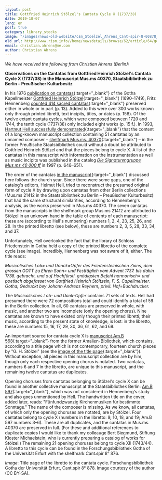 ```yaml
---
layout: post
title: Gottfried Heinrich Stölzel's Cantata Cycle X (1737/38)
date: 2019-10-07
lang: en
post: true
category: library_stocks
image: "/images/news-old-website/csm_Stoelzel_Ahrens_Cant-spir-8-00878_001_2002ad696c.jpg"
old_url: http://www.rism.info//home/newsdetails/browse/62/article/64/gottfried-heinrich-stoelzels-cantata-cycle-x-173738.html
email: christian.ahrens@me.com
author: Christian Ahrens
---
```



_We have received the following from Christian Ahrens (Berlin):_

**Observations on the Cantatas from Gottfried Heinrich Stölzel's Cantata Cycle X (1737/38) in the Manuscript Mus.ms 40370, Staatsbibliothek zu Berlin – Preußischer Kulturbesitz**

In his 1976 [publication on cantatas](https://opac.rism.info/search?id=lit2175&View=rism&Language=en){:target="_blank"} of the Gotha Kapellmeister [Gottfried Heinrich Stölzel](https://opac.rism.info/search?View=rism&author=st%C3%B6lzel+gottfried&Language=en){:target="_blank"} (1690–1749), Fritz Hennenberg [counted 414 sacred cantatas](https://opac.rism.info/search?View=rism&q=hennenbergS+1976&Language=en){:target="_blank"} preserved either in whole or in part (p. 13). Added to this were over 300 works known only through printed libretti, text incipits, titles, or dates (p. 158). Of the twelve extant cantata cycles, which were composed between 1720 and 1744, the tenth cycle (1737/38) only included eight works (p. 15 f.). In 1993, [Hartmut Hell successfully demonstrated](https://opac.rism.info/search?id=lit200143&View=rism&Language=en){:target="_blank"} that the content of a long-known manuscript collection containing 51 cantatas by an unnamed composer – [shelfmark Mus.ms. 40370](https://opac.rism.info/search?View=rism&id=466000032&Language=en){:target="_blank"} – in the former Preußische Staatsbibliothek could without a doubt be attributed to Gottfried Heinrich Stölzel and that the pieces belong to cycle X. A list of the cantatas in this manuscript with information on the instrumentation as well as music incipits was published in the catalog [_Die Signaturengruppe Mus.ms 40 000 ff_](https://opac.rism.info/search?id=lit3751&View=rism&Language=en) in 1997 (p. 646–651).

The order of the cantatas [in the manuscript](https://digital.staatsbibliothek-berlin.de/werkansicht/?PPN=PPN743775996){:target="_blank"} discussed here follows the church year. Since there were some gaps, one of the catalog's editors, Helmut Hell, tried to reconstruct the presumed original form of cycle X by drawing upon cantatas from other Berlin collections (Mus.ms 21412 in the Staatsbibliothek zu Berlin – Preußischer Kulturbesitz) that had the same structural similarities, according to Hennenberg's analysis, as the works preserved in Mus.ms 40370. The seven cantatas from the manuscripts in the shelfmark group Mus.ms 21412 are attributed to Stölzel in an unknown hand in the table of contents of each manuscript: these are (according to Hell's numbering) numbers 1, 2, 4, 23, 25, 26, and 28. In the printed libretto (see below), these are numbers 2, 3, 5, 28, 33, 34, and 37.

Unfortunately, Hell overlooked the fact that the library of Schloss Friedenstein in Gotha held a copy of the printed libretto of the complete cycle (see image). Incredibly, Hennenberg was not aware of it, either. The title reads:

_Musicalisches Lob= und Danck=Opfer des Friedensteinischen Zions, dem grossen GOTT zu Ehren Sonn= und Festtäglich vom Advent 1737. bis dahin 1738. gebracht, und auf Hochfürstl. gnädigsten Befehl harmonisch= und poetisch abgefasset von Gottfried Heinrich Stöltzeln, F. S. Capellmeister. Gotha, Gedruckt bey Johann Andreas Reyhern, privil. Hof=Buchdrucker._

The _Musicalisches Lob- und Dank-Opfer_ contains 71 sets of texts. Hell had presumed there were 72 compositions total and could identify a total of 58 in the Berlin collection. In all, 60 cantatas are preserved in whole, with music, and another two are incomplete (only the opening chorus). Nine cantatas are known to have existed only though their printed libretti; their music, according to the present state of knowledge, is lost: in the libretto, these are numbers 15, 16, 17, 29, 30, 36, 61, 62, and 68.

An important source for cantata cycle X is [manuscript Am.B 568](https://opac.rism.info/search?View=rism&id=452506495&Language=en){:target="_blank"} from the former Amalien-Bibliothek, which contains, according to a title page which is not contemporary, fourteen church pieces by "G. H. Stölzel" (see the [image of the title page](https://digital.staatsbibliothek-berlin.de/werkansicht/?PPN=PPN798416076){:target="_blank"}). Without exception, all pieces in this manuscript collection are by him, though only each respective opening chorus is notated. Two cantatas, numbers 6 and 7 in the libretto, are unique to this manuscript, and the remaining twelve cantatas are duplicates.

Opening choruses from cantatas belonging to Stölzel's cycle X can be found in another collective manuscript at the Staatsbibliothek Berlin: [Am.B 597](https://opac.rism.info/search?View=rism&id=452506520&Language=en){:target="_blank"}, which was not considered in Hennenberg's study and also goes unmentioned by Hell. The handwritten title on the cover, added later, reads: "Fünfundzwanzig Kirchenmusiken für bestimmte Sonntage." The name of the composer is missing. As we know, all cantatas, of which only the opening choruses are notated, are by Stölzel. Four cantatas belong to cycle X (numbers in the libretto: 9, 10, 18, and 19; Am.B 597 numbers 3–6). These are all duplicates, and the cantatas in Mus.ms. 40370 are preserved in full. (For these and additional references to duplicate copies I would like to thank my colleauge Bert Siegmund, Stiftung Kloster Michaelstein, who is currently preparing a catalog of works for Stölzel.) The remaining 21 opening choruses belong to cycle XII (1743/44). A libretto to this cycle can be found in the Forschungsbibliothek Gotha of the Universität Erfurt with the shelfmark Cant.spir 8° 876.

_Image_: Title page of the libretto to the cantata cycle. Forschungsbibliothek Gotha der Universität Erfurt, Cant.spir 8° 878. Image courtesy of the author (CC BY-SA).



